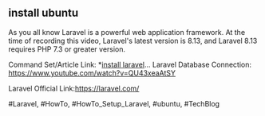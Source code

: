 ## install ubuntu 


As you all know Laravel is a powerful web application framework. At the time of recording this video, Laravel's latest version is 8.13, and Laravel 8.13 requires PHP 7.3 or greater version.

Command Set/Article Link: *[install laravel](https://www.technhit.in/setup-laravel)...
Laravel Database Connection: https://www.youtube.com/watch?v=QU43xeaAtSY

Laravel Official Link:https://laravel.com/

#Laravel, #HowTo, #HowTo_Setup_Laravel, #ubuntu, #TechBlog
